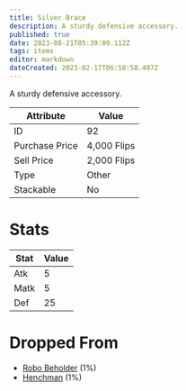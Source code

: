 ```yaml
---
title: Silver Brace
description: A sturdy defensive accessory.
published: true
date: 2023-08-21T05:39:09.112Z
tags: items
editor: markdown
dateCreated: 2023-02-17T06:58:58.407Z
---
```


A sturdy defensive accessory.

|Attribute|Value|
|-|-|
|ID|92|
|Purchase Price|4,000 Flips|
|Sell Price|2,000 Flips|
|Type|Other|
|Stackable|No|

# Stats
|Stat|Value|
|-|-|
|Atk|5|
|Matk|5|
|Def|25|

# Dropped From
 * [Robo Beholder](/monsters/robo-beholder) (1%)
 * [Henchman](/monsters/henchman) (1%)
